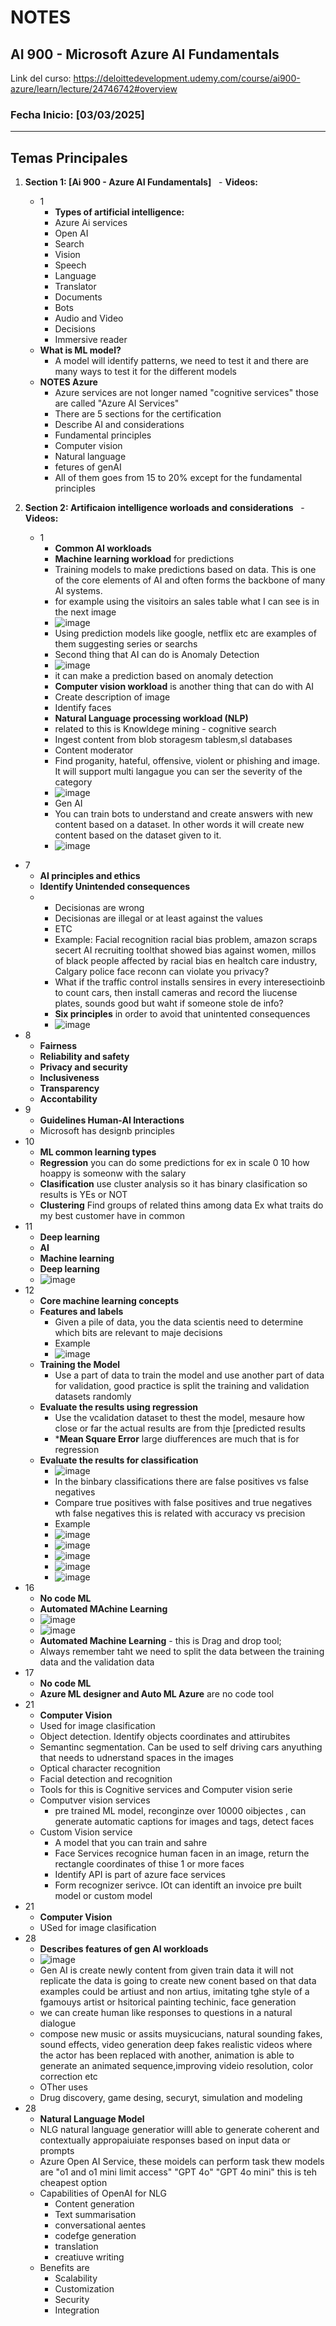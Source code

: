 # NOTES



## AI 900 - Microsoft Azure AI Fundamentals
Link del curso: https://deloittedevelopment.udemy.com/course/ai900-azure/learn/lecture/24746742#overview
### Fecha Inicio: [03/03/2025]

---

## Temas Principales



1. **Section 1: [Ai 900 - Azure AI Fundamentals]**
   - **Videos:**
    -  1
     	-  **Types of artificial intelligence:**
        - Azure Ai services
        - Open AI
        - Search
        - Vision
        - Speech
        - Language
        - Translator
        - Documents
        - Bots
        - Audio and Video
        - Decisions
        - Immersive reader
      - **What is ML model?**
        - A model will identify patterns, we need to test it and there are many ways to test it for the different models
      - **NOTES Azure**
        - Azure services are not longer named "cognitive services" those are called "Azure AI Services"
        - There are 5 sections for the certification
         - Describe AI and considerations
         - Fundamental principles
         - Computer vision
         - Natural language
         - fetures of genAI
        - All of them goes from 15 to 20% except for the fundamental principles  

3. **Section 2: Artificaion intelligence worloads and considerations**
   - **Videos:**
    -  1
     	-  **Common AI workloads**
        - **Machine learning workload** for predictions
         -  Training models to make predictions based on data. This is one of the core elements of AI and often forms the backbone of many AI systems.
         - for example using the visitoirs an sales table what I can see is in the next image
         - ![image](https://github.com/user-attachments/assets/c1fcc1c4-c457-4d4c-8aa1-7e335457e5ab)
         - Using prediction models like google, netflix etc are examples of them suggesting series or searchs
         - Second thing that AI can do is Anomaly Detection
          - ![image](https://github.com/user-attachments/assets/e9022a5e-777d-4771-92be-8eab89742013)
          - it can make a prediction based on anomaly detection
         - **Computer vision workload** is another thing that can do with AI
          - Create description of image
          - Identify faces
         - **Natural Language processing workload (NLP)**
          - related to this is Knowldege mining - cognitive search
          - Ingest content from blob storagesm tablesm,sl databases
         - Content moderator
          - Find proganity, hateful, offensive, violent or phishing and image. It will support multi langague you can ser the severity of the category
          - ![image](https://github.com/user-attachments/assets/efb1bc5b-ff38-40ec-ac47-d6cb9b04be22)
         - Gen AI
          - You can train bots to understand and create answers with new content based on a dataset. In other words it will create new content based on the dataset given to it.
          - ![image](https://github.com/user-attachments/assets/f4a25056-30ab-47af-8584-a8bc4032cdaf)
  -  7
     	-  **AI principles and ethics**
        - **Identify Unintended consequences**
        - -  Decisionas are wrong
          -  Decisionas are illegal or at least against the values
          -  ETC
          -  Example: Facial recognition racial bias problem, amazon scraps secert AI recruiting toolthat showed bias against women, millos of black people affected by racial bias en healtch care industry,  Calgary police face reconn can violate you privacy?
          -  What if the traffic control installs sensires in every interesectioinb to count cars, then install cameras and record the liucense plates, sounds good but waht if someone stole de info?
          -   **Six principles** in order to avoid that unintented consequences
          -  ![image](https://github.com/user-attachments/assets/3b7005a3-0141-4dc1-9eb1-d5745a505161)
   -  8
     	-  **Fairness**
      -  **Reliability and safety**
      -  **Privacy and security**
      -  **Inclusiveness**
      -  **Transparency**
      -  **Accontability**
   -  9
     	-  **Guidelines Human-AI Interactions**
       -  Microsoft has designb principles
  -  10
     	-  **ML common learning types**
        - **Regression** you can do some predictions for ex in scale 0 10 how hoappy is someonw with the salary
        - **Clasification** use cluster analysis so it has binary clasification so results is YEs or NOT
        - **Clustering** Find groups of related thins among data Ex what traits do my best customer have in common
  -  11
     	-  **Deep learning**
        - **AI**
        - **Machine learning** 
        - **Deep learning**
        - ![image](https://github.com/user-attachments/assets/58f2765c-0843-4ef5-8cab-8baf71bd8f7c)
  -  12
     	-  **Core machine learning concepts**
        - **Features and labels**
          - Given a pile of data, you the data scientis need to determine which bits are relevant to maje decisions
          - Example
          - ![image](https://github.com/user-attachments/assets/d40694a0-42d7-4702-96d9-714eff8cc29d)
        - **Training the Model**
          - Use a part of data to train the model and use another part of data for validation, good practice is split the training and validation datasets randomly
        - **Evaluate the results using regression**
          - Use the vcalidation dataset to thest the model, mesaure how close or far the actual results are from thje [predicted results
          - ***Mean Square Error** large diufferences are much that is for regression
        - **Evaluate the results for classification**
          - ![image](https://github.com/user-attachments/assets/37f5e357-2399-45ea-9fe1-4e4457df365d)
          - In the binbary classifications there are false positives vs false negatives
          - Compare true positives with false positives and true negatives wth false negatives this is related with accuracy vs precision
          - Example
          - ![image](https://github.com/user-attachments/assets/0f15ebfe-fce0-4ed1-a631-d2c14c4b0670)
          - ![image](https://github.com/user-attachments/assets/cbe4aa47-923e-44e6-9bf4-57c4d4b63a6f)
          - ![image](https://github.com/user-attachments/assets/50413e82-7faf-4da4-8621-6cf0c52f3d40)
          - ![image](https://github.com/user-attachments/assets/37e157fb-6d48-4945-b175-20169c631b24)
          - ![image](https://github.com/user-attachments/assets/c34f1aaa-4f0b-417e-b7f1-aa480f9bed4d)
  -  16
     	-  **No code ML**
        - **Automated MAchine Learning**
        - ![image](https://github.com/user-attachments/assets/a8c70cab-c23e-441b-9690-e92f3ee0fbd6)
        - ![image](https://github.com/user-attachments/assets/4aa629a0-f2f8-43b7-a0ca-083a10ddaf78)
        - **Automated Machine Learning** - this is Drag and drop tool;
        - Always remember taht we need to split the data between the training data and the validation data
  -  17
     	-  **No code ML**
        - **Azure ML designer and Auto ML Azure** are no code tool
  -  21
     	-  **Computer Vision**
        - Used for image clasification
        - Object detection. Identify objects coordinates and attirubites
        - Semantinc segmentation. Can be used to self driving cars  anyuthing that needs to udnerstand spaces in the images
        - Optical character recognition
        - Facial detection and recognition
        - Tools for this  is Cognitive services and Computer vision serie
        - Computver vision services
          - pre trained ML model, reconginze over 10000 oibjectes , can generate automatic captions for images and tags, detect faces
        - Custom Vision service
          - A model that you can train and sahre
          -  Face Services recognice human facen in an image, return the rectangle coordinates of thise 1 or more faces
          - Identify API is part of azure face services
          - Form recognizer serivce. IOt can identift an invoice pre built model or custom model
  -  21
     	-  **Computer Vision**
        - USed for image clasification
  -  28
     -  **Describes features of gen AI workloads**
       - ![image](https://github.com/user-attachments/assets/b4252b05-c126-48c8-a3a1-d93e89e09f8b)
       - Gen AI is create newly content from given train data it will not replicate the data is going to create new conent based on that data examples could be artiust and non artius, imitating tghe style of a fgamouys artist or hsitorical painting techinic, face generation
       - we can create human like responses to questions in a natural dialogue
       - compose new music or assits muysicucians, natural sounding fakes, sound effects, video generation deep fakes realistic videos where the actor has been replaced with another, animation is able to generate an animated sequence,improving videio resolution, color correction etc
       - OTher uses
        - Drug discovery, game desing, securyt, simulation and modeling
  -  28
     -  **Natural Language Model**
      -  NLG natural language generatior willl able to generate coherent and contextually appropaiuiate responses based on input data or prompts
      -  Azure Open AI Service, these moidels can perform task thew models are "o1 and o1 mini limit access" "GPT 4o" "GPT 4o mini" this is teh cheapest option
      -  Capabilities of  OpenAI for NLG
         -  Content generation
         -  Text summarisation
         -  conversational aentes
         -  codefge generation
         -  translation
         -  creatiuve writing
       - Benefits are
         - Scalability
         - Customization
         - Security
         - Integration



 



